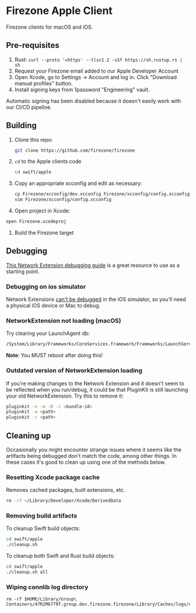 # Firezone Apple Client

Firezone clients for macOS and iOS.

## Pre-requisites

1. Rust: `curl --proto '=https' --tlsv1.2 -sSf https://sh.rustup.rs | sh`
1. Request your Firezone email added to our Apple Developer Account
1. Open Xcode, go to Settings -> Account and log in. Click "Download manual
   profiles" button.
1. Install signing keys from 1password "Engineering" vault.

Automatic signing has been disabled because it doesn't easily work with our
CI/CD pipeline.

## Building

1. Clone this repo:

   ```bash
   git clone https://github.com/firezone/firezone
   ```

1. `cd` to the Apple clients code

   ```bash
   cd swift/apple
   ```

1. Copy an appropriate xcconfig and edit as necessary:

   ```bash
   cp Firezone/xcconfig/dev.xcconfig Firezone/xcconfig/config.xcconfig
   vim Firezone/xcconfig/config.xcconfig
   ```

1. Open project in Xcode:

```bash
open Firezone.xcodeproj
```

1. Build the Firezone target

## Debugging

[This Network Extension debugging guide](https://developer.apple.com/forums/thread/725805)
is a great resource to use as a starting point.

### Debugging on ios simulator

Network Extensions
[can't be debugged](https://developer.apple.com/forums/thread/101663) in the iOS
simulator, so you'll need a physical iOS device or Mac to debug.

### NetworkExtension not loading (macOS)

Try clearing your LaunchAgent db:

```bash
/System/Library/Frameworks/CoreServices.framework/Frameworks/LaunchServices.framework/Versions/A/Support/lsregister -delete
```

**Note**: You MUST reboot after doing this!

### Outdated version of NetworkExtension loading

If you're making changes to the Network Extension and it doesn't seem to be
reflected when you run/debug, it could be that PluginKit is still launching your
old NetworkExtension. Try this to remove it:

```bash
pluginkit -v -m -D -i <bundle-id>
pluginkit -a <path>
pluginkit -r <path>
```

## Cleaning up

Occasionally you might encounter strange issues where it seems like the
artifacts being debugged don't match the code, among other things. In these
cases it's good to clean up using one of the methods below.

### Resetting Xcode package cache

Removes cached packages, built extensions, etc.

```bash
rm -rf ~/Library/Developer/Xcode/DerivedData
```

### Removing build artifacts

To cleanup Swift build objects:

```bash
cd swift/apple
./cleanup.sh
```

To cleanup both Swift and Rust build objects:

```bash
cd swift/apple
./cleanup.sh all
```

### Wiping connlib log directory

```
rm -rf $HOME/Library/Group\ Containers/47R2M6779T.group.dev.firezone.firezone/Library/Caches/logs/connlib
```
